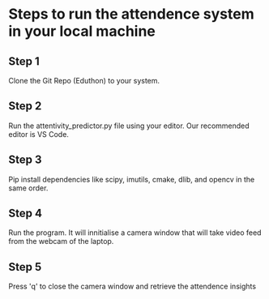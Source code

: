 # Steps to run the attendence system in your local machine

## Step 1
Clone the Git Repo (Eduthon) to your system.

## Step 2 
Run the attentivity_predictor.py file using your editor.
Our recommended editor is VS Code.

## Step 3
Pip install dependencies like scipy, imutils, cmake, dlib, and opencv in the same order.

## Step 4
Run the program. It will innitialise a camera window that will take video feed from the webcam of the laptop. 

## Step 5
Press 'q' to close the camera window and retrieve the attendence insights 
